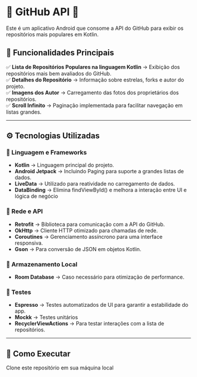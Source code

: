 # 📌 GitHub API  🚀  
Este é um aplicativo Android que consome a API do GitHub para exibir os repositórios mais populares em Kotlin.


## 📌 Funcionalidades Principais  
✅ **Lista de Repositórios Populares na linguagem Kotlin** → Exibição dos repositórios mais bem avaliados do GitHub.  
✅ **Detalhes do Repositório** → Informação sobre estrelas, forks e autor do projeto.  
✅ **Imagens dos Autor** → Carregamento das fotos dos proprietários dos repositórios.  
✅ **Scroll Infinito** → Paginação implementada para facilitar navegação em listas grandes.  
  

---

## ⚙️ Tecnologias Utilizadas  
### 📌 Linguagem e Frameworks  
- **Kotlin** → Linguagem principal do projeto.  
- **Android Jetpack** → Incluindo Paging para suporte a grandes listas de dados.  
- **LiveData** → Utilizado para reatividade no carregamento de dados.
- **DataBinding**  → Elimina findViewById() e melhora a interação entre UI e lógica de negócio
  
### 📌 Rede e API  
- **Retrofit** → Biblioteca para comunicação com a API do GitHub.  
- **OkHttp** → Cliente HTTP otimizado para chamadas de rede.  
- **Coroutines** → Gerenciamento assíncrono para uma interface responsiva.  
- **Gson** → Para conversão de JSON em objetos Kotlin.  

### 📌 Armazenamento Local  
- **Room Database** → Caso necessário para otimização de performance.   

### 📌 Testes  
- **Espresso** → Testes automatizados de UI para garantir a estabilidade do app.
- **Mockk** → Testes unitários
- **RecyclerViewActions** → Para testar interações com a lista de repositórios.  

---

## 📜 Como Executar  
 Clone este repositório em sua máquina local 
